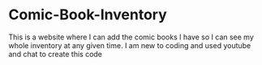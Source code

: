 # Comic-Book-Inventory
This is a website where I can add the comic books I have so I can see my whole inventory at any given time.
I am new to coding and used youtube and chat to create this code
